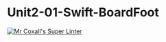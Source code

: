 # Unit2-01-Swift-BoardFoot
[![Mr Coxall's Super Linter](https://github.com/jessaht/Unit2-01-Swift-BoardFoot/workflows/Mr%20Coxall's%20Super%20Linter/badge.svg)](https://github.com/jessaht/Unit2-01-Swift-BoardFoot/actions/)
